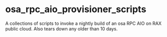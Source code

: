 # osa_rpc_aio_provisioner_scripts
A collections of scripts to invoke a nightly build of an osa RPC AIO on RAX public cloud. Also tears down any older than 10 days.
